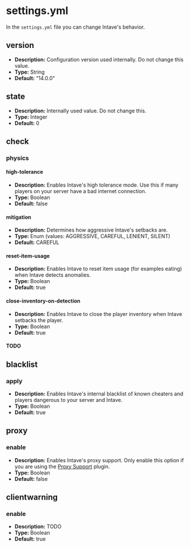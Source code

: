 # settings.yml

In the `settings.yml` file you can change Intave's behavior.

## version

* **Description:** Configuration version used internally. Do not change this value.
* **Type:** String
* **Default:** "14.0.0"

## state

* **Description:** Internally used value. Do not change this.
* **Type:** Integer
* **Default:** 0

## check
### physics
#### high-tolerance

* **Description:** Enables Intave's high tolerance mode. Use this if many players on your server
  have a bad internet connection.
* **Type:** Boolean
* **Default:** false

#### mitigation

* **Description:** Determines how aggressive Intave's setbacks are.
* **Type:** Enum (values: AGGRESSIVE, CAREFUL, LENIENT, SILENT)
* **Default:** CAREFUL

#### reset-item-usage

* **Description:** Enables Intave to reset item usage (for examples eating) when Intave detects
  anomalies.
* **Type:** Boolean
* **Default:** true

#### close-inventory-on-detection

* **Description:** Enables Intave to close the player inventory when Intave setbacks the player.
* **Type:** Boolean
* **Default:** true

#### TODO

## blacklist
### apply

* **Description:** Enables Intave's internal blacklist of known cheaters and players dangerous to
  your server and Intave.
* **Type:** Boolean
* **Default:** true

## proxy
### enable

* **Description:** Enables Intave's proxy support. Only enable this option if you are using
  the [Proxy Support](/guides/i03-proxy.md) plugin.
* **Type:** Boolean
* **Default:** false

## clientwarning
### enable

* **Description:** TODO
* **Type:** Boolean
* **Default:** true
